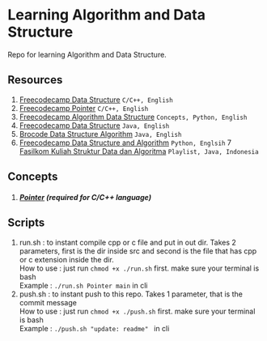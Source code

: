 # Learning Algorithm and Data Structure
Repo for learning Algorithm and Data Structure.  

## Resources
1. [Freecodecamp Data Structure](https://www.youtube.com/watch?v=B31LgI4Y4DQ) ```C/C++, English```
2. [Freecodecamp Pointer](https://www.youtube.com/watch?v=zuegQmMdy8M) ```C/C++, English```
3. [Freecodecamp Algorithm Data Structure](https://www.youtube.com/watch?v=8hly31xKli0) ```Concepts, Python, English```
4. [Freecodecamp Data Structure](https://www.youtube.com/watch?v=RBSGKlAvoiM) ```Java, English```
5. [Brocode Data Structure Algorithm](https://www.youtube.com/watch?v=CBYHwZcbD-s) ```Java, English```
6. [Freecodecamp Data Structure and Algorithm](https://www.youtube.com/watch?v=pkYVOmU3MgA) ```Python, Englsih```
7  [Fasilkom Kuliah Struktur Data dan Algoritma](https://www.youtube.com/playlist?list=PLix5cpndzAbQ6tnx-gls_uv1HAIZK3Got) ```Playlist, Java, Indonesia```

## Concepts

1. ##### [Pointer](./src/Pointer/README.md) (required for C/C++ language)

## Scripts
1. run.sh : to instant compile cpp or c file and put in out dir. Takes 2 parameters, first is the dir inside src and second is the file that has cpp or c extension inside the dir.  
How to use : just run ```chmod +x ./run.sh``` first. make sure your terminal is bash  
Example    : ```./run.sh Pointer main``` in cli
2. push.sh : to instant push to this repo. Takes 1 parameter, that is the commit message   
How to use : just run ```chmod +x ./push.sh``` first. make sure your terminal is bash   
Example    : ```./push.sh "update: readme" ``` in cli


